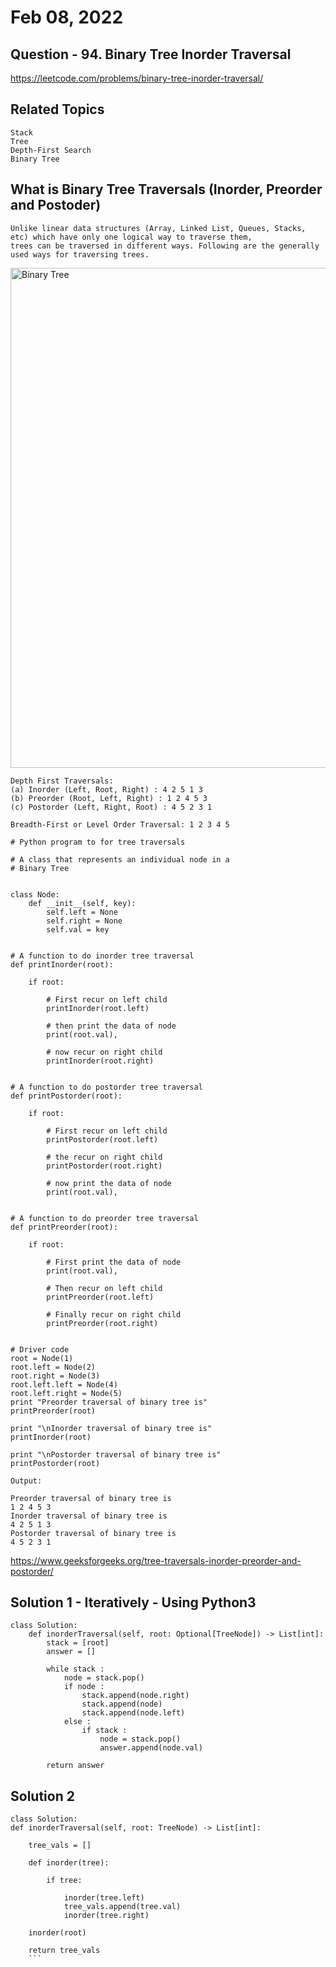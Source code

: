 # Feb 08, 2022
## Question - 94. Binary Tree Inorder Traversal
https://leetcode.com/problems/binary-tree-inorder-traversal/

## Related Topics
    Stack
    Tree
    Depth-First Search
    Binary Tree

## What is Binary Tree Traversals (Inorder, Preorder and Postoder)

    Unlike linear data structures (Array, Linked List, Queues, Stacks, etc) which have only one logical way to traverse them, 
    trees can be traversed in different ways. Following are the generally used ways for traversing trees.

<img width="800" alt="Binary Tree" src="https://user-images.githubusercontent.com/59908525/152982809-3b5f66ec-324e-4544-b72f-3a87267d4e22.PNG">

    Depth First Traversals:
    (a) Inorder (Left, Root, Right) : 4 2 5 1 3
    (b) Preorder (Root, Left, Right) : 1 2 4 5 3
    (c) Postorder (Left, Right, Root) : 4 5 2 3 1
    
    Breadth-First or Level Order Traversal: 1 2 3 4 5
    

```
# Python program to for tree traversals
 
# A class that represents an individual node in a
# Binary Tree
 
 
class Node:
    def __init__(self, key):
        self.left = None
        self.right = None
        self.val = key
 
 
# A function to do inorder tree traversal
def printInorder(root):
 
    if root:
 
        # First recur on left child
        printInorder(root.left)
 
        # then print the data of node
        print(root.val),
 
        # now recur on right child
        printInorder(root.right)
 
 
# A function to do postorder tree traversal
def printPostorder(root):
 
    if root:
 
        # First recur on left child
        printPostorder(root.left)
 
        # the recur on right child
        printPostorder(root.right)
 
        # now print the data of node
        print(root.val),
 
 
# A function to do preorder tree traversal
def printPreorder(root):
 
    if root:
 
        # First print the data of node
        print(root.val),
 
        # Then recur on left child
        printPreorder(root.left)
 
        # Finally recur on right child
        printPreorder(root.right)
 
 
# Driver code
root = Node(1)
root.left = Node(2)
root.right = Node(3)
root.left.left = Node(4)
root.left.right = Node(5)
print "Preorder traversal of binary tree is"
printPreorder(root)
 
print "\nInorder traversal of binary tree is"
printInorder(root)
 
print "\nPostorder traversal of binary tree is"
printPostorder(root)
```

```
Output:

Preorder traversal of binary tree is
1 2 4 5 3 
Inorder traversal of binary tree is
4 2 5 1 3 
Postorder traversal of binary tree is
4 5 2 3 1
```

https://www.geeksforgeeks.org/tree-traversals-inorder-preorder-and-postorder/

## Solution 1 - Iteratively - Using Python3

```
class Solution:
    def inorderTraversal(self, root: Optional[TreeNode]) -> List[int]:
        stack = [root]
        answer = []
        
        while stack :
            node = stack.pop()
            if node :
                stack.append(node.right)
                stack.append(node)
                stack.append(node.left)
            else :
                if stack :
                    node = stack.pop()
                    answer.append(node.val)
                    
        return answer
```
## Solution 2

```
class Solution:
def inorderTraversal(self, root: TreeNode) -> List[int]:

    tree_vals = []
    
    def inorder(tree):
        
        if tree:
            
            inorder(tree.left)
            tree_vals.append(tree.val)
            inorder(tree.right)
            
    inorder(root)
    
    return tree_vals
    ```


